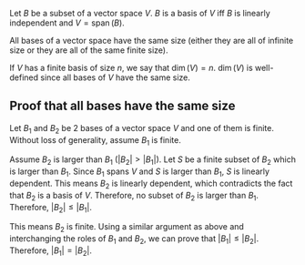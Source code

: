 Let $B$ be a subset of a vector space $V$.
$B$ is a basis of $V$ iff $B$ is linearly independent and $V = \operatorname{span}(B)$.

All bases of a vector space have the same size
(either they are all of infinite size or they are all of the same finite size).

If $V$ has a finite basis of size $n$, we say that $\operatorname{dim}(V) = n$.
$\operatorname{dim}(V)$ is well-defined since all bases of $V$ have the same size.

## Proof that all bases have the same size

Let $B_1$ and $B_2$ be 2 bases of a vector space $V$ and one of them is finite.
Without loss of generality, assume $B_1$ is finite.

Assume $B_2$ is larger than $B_1$ ($|B_2| > |B_1|$).
Let $S$ be a finite subset of $B_2$ which is larger than $B_1$.
Since $B_1$ spans $V$ and $S$ is larger than $B_1$, $S$ is linearly dependent.
This means $B_2$ is linearly dependent, which contradicts the fact that $B_2$ is a basis of $V$.
Therefore, no subset of $B_2$ is larger than $B_1$.
Therefore, $|B_2| \le |B_1|$.

This means $B_2$ is finite.
Using a similar argument as above and interchanging the roles of $B_1$ and $B_2$,
we can prove that $|B_1| \le |B_2|$.
Therefore, $|B_1| = |B_2|$.
